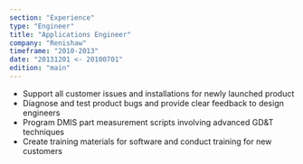 ```yaml
---
section: "Experience"
type: "Engineer"
title: "Applications Engineer"
company: "Renishaw"
timeframe: "2010-2013"
date: "20131201 <- 20100701"
edition: "main"
---
```

- Support all customer issues and installations for newly launched product 
- Diagnose and test product bugs and provide clear feedback to design engineers 
- Program DMIS part measurement scripts involving advanced GD&T techniques 
- Create training materials for software and conduct training for new customers